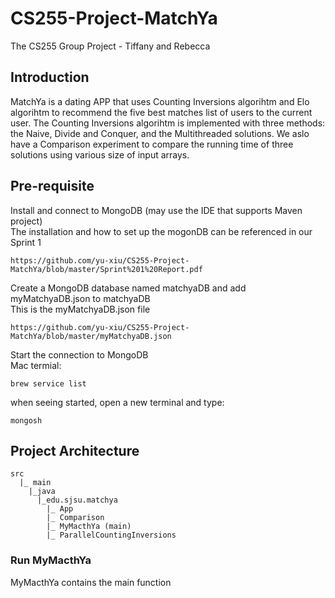 # CS255-Project-MatchYa
The CS255 Group Project - Tiffany and Rebecca
## Introduction
MatchYa is a dating APP that uses Counting Inversions algorihtm and Elo algorihtm to recommend the five best matches list of users to the current user.
The Counting Inversions algorihtm is implemented with three methods: the Naive, Divide and Conquer, and the Multithreaded solutions.
We aslo have a Comparison experiment to compare the running time of three solutions using various size of input arrays.
## Pre-requisite
Install and connect to MongoDB (may use the IDE that supports Maven project)<br />
The installation and how to set up the mogonDB can be referenced in our Sprint 1
```
https://github.com/yu-xiu/CS255-Project-MatchYa/blob/master/Sprint%201%20Report.pdf
```
Create a MongoDB database named matchyaDB and add myMatchyaDB.json to matchyaDB<br />
This is the myMatchyaDB.json file
```
https://github.com/yu-xiu/CS255-Project-MatchYa/blob/master/myMatchyaDB.json
```
Start the connection to MongoDB <br />
Mac termial:
```
brew service list
```
when seeing started, open a new terminal and type:
```
mongosh
```
## Project Architecture
```
src
  |_ main
    |_java
      |_edu.sjsu.matchya
        |_ App
        |_ Comparison
        |_ MyMacthYa (main)
        |_ ParallelCountingInversions
```
### Run MyMacthYa
MyMacthYa contains the main function<br />
